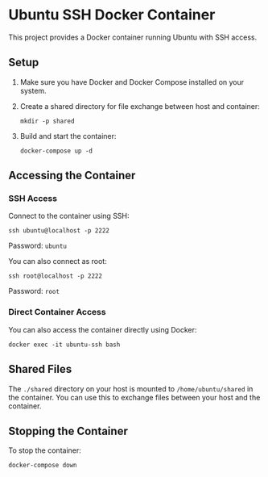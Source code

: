 # Ubuntu SSH Docker Container

This project provides a Docker container running Ubuntu with SSH access.

## Setup

1. Make sure you have Docker and Docker Compose installed on your system.

2. Create a shared directory for file exchange between host and container:
   ```
   mkdir -p shared
   ```

3. Build and start the container:
   ```
   docker-compose up -d
   ```

## Accessing the Container

### SSH Access

Connect to the container using SSH:
```
ssh ubuntu@localhost -p 2222
```

Password: `ubuntu`

You can also connect as root:
```
ssh root@localhost -p 2222
```

Password: `root`

### Direct Container Access

You can also access the container directly using Docker:
```
docker exec -it ubuntu-ssh bash
```

## Shared Files

The `./shared` directory on your host is mounted to `/home/ubuntu/shared` in the container. You can use this to exchange files between your host and the container.

## Stopping the Container

To stop the container:
```
docker-compose down
``` 